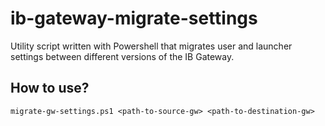 # ib-gateway-migrate-settings
Utility script written with Powershell that migrates user and launcher settings between different versions of the IB Gateway.

## How to use?

```ps
migrate-gw-settings.ps1 <path-to-source-gw> <path-to-destination-gw>
```
